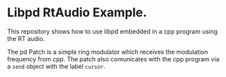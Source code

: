 # Libpd RtAudio Example.

This repository shows how to use libpd embedded in a cpp program using the RT audio.

The pd Patch is a simple ring modulator which receives the modulation frequency from cpp. The patch also comunicates with the cpp program  via a `send` object with the label `cursor`.